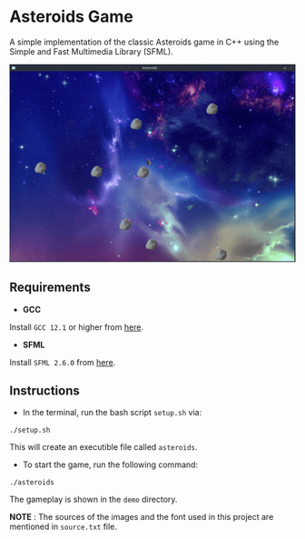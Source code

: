 # Asteroids Game

A simple implementation of the classic Asteroids game in C++ using the Simple and Fast Multimedia Library (SFML).

![](demo/demo-1.gif)

## Requirements
* **GCC**

Install `GCC 12.1` or higher from [here](https://gcc.gnu.org/releases.html).  
* **SFML**

Install `SFML 2.6.0` from [here](https://www.sfml-dev.org/download/sfml/2.6.0/).

## Instructions

* In the terminal, run the bash script `setup.sh` via:
```
./setup.sh
```
This will create an executible file called `asteroids`.

* To start the game, run the following command:
```
./asteroids
```
The gameplay is shown in the `demo` directory.

**NOTE** : The sources of the images and the font used in this project are mentioned in `source.txt` file.